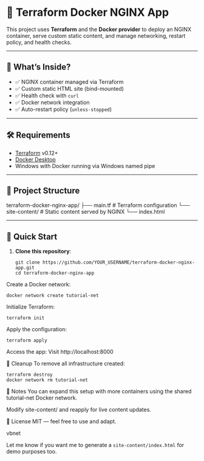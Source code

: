 # 🚀 Terraform Docker NGINX App

This project uses **Terraform** and the **Docker provider** to deploy an NGINX container, serve custom static content, and manage networking, restart policy, and health checks.

---

## 📆 What’s Inside?

- ✅ NGINX container managed via Terraform  
- ✅ Custom static HTML site (bind-mounted)  
- ✅ Health check with `curl`  
- ✅ Docker network integration  
- ✅ Auto-restart policy (`unless-stopped`)  

---

## 🛠️ Requirements

- [Terraform](https://developer.hashicorp.com/terraform/downloads) v0.12+  
- [Docker Desktop](https://www.docker.com/products/docker-desktop/)  
- Windows with Docker running via Windows named pipe  

---

## 📁 Project Structure

terraform-docker-nginx-app/ ├── main.tf # Terraform configuration
└── site-content/ # Static content served by NGINX
    └── index.html


---

## 🚀 Quick Start

1. **Clone this repository**:
   ```
   git clone https://github.com/YOUR_USERNAME/terraform-docker-nginx-app.git
   cd terraform-docker-nginx-app
   ```

Create a Docker network:




```
docker network create tutorial-net
```

Initialize Terraform:



```
terraform init
```

Apply the configuration:




```
terraform apply
```

Access the app:
Visit http://localhost:8000

💮 Cleanup
To remove all infrastructure created:




```
terraform destroy
docker network rm tutorial-net
```

📘 Notes
You can expand this setup with more containers using the shared tutorial-net Docker network.

Modify site-content/ and reapply for live content updates.

📄 License
MIT — feel free to use and adapt.

vbnet



Let me know if you want me to generate a `site-content/index.html` for demo purposes too.
